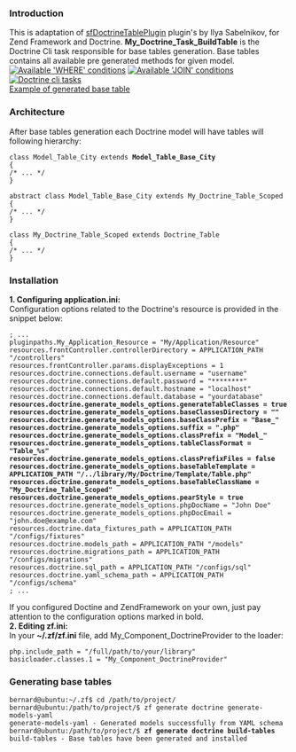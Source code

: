 
<h3>Introduction</h3>
This is adaptation of <a href="https://github.com/fruit/sfDoctrineTablePlugin">sfDoctrineTablePlugin</a> plugin's by Ilya Sabelnikov, for Zend Framework and Doctrine. <b>My_Doctrine_Task_BuildTable</b> is the Doctrine Cli task responsible for base tables generation. Base tables contains all available pre generated methods for given model.<br/>
<a href="http://farm8.staticflickr.com/7039/6880080651_90f0f41408_z.jpg"><img src="http://farm8.staticflickr.com/7039/6880080651_90f0f41408_m.jpg" title="Available 'WHERE' conditions" /></a>
<a href="http://farm8.staticflickr.com/7181/6880069229_5f6ba4e72a_b.jpg"><img title="Available 'JOIN' conditions" src="http://farm8.staticflickr.com/7181/6880069229_5f6ba4e72a_m.jpg"/></a>
<a href="http://farm8.staticflickr.com/7207/6880136851_1d6238cb8f.jpg"><img src="http://farm8.staticflickr.com/7207/6880136851_1d6238cb8f_m.jpg" title="Doctrine cli tasks" /></a>
<br/>
<a href="http://pastie.org/3386479">Example of generated base table</a>
<h3>Architecture</h3>
After base tables generation each Doctrine model will have tables will following hierarchy:
<pre><code>class Model_Table_City extends <b>Model_Table_Base_City</b>
{
/* ... */
}</code></pre>
<pre><code>abstract class Model_Table_Base_City extends My_Doctrine_Table_Scoped
{
/* ... */
}</code></pre>
<pre><code>class My_Doctrine_Table_Scoped extends Doctrine_Table
{
/* ... */
}</code></pre>

<h3>Installation</h3>
<b>1. Configuring application.ini:</b><br/>
Configuration options related to the Doctrine's resource is provided in the snippet below:
<pre><code>; ...
pluginpaths.My_Application_Resource = "My/Application/Resource"
resources.frontController.controllerDirectory = APPLICATION_PATH "/controllers"
resources.frontController.params.displayExceptions = 1
resources.doctrine.connections.default.username = "username"
resources.doctrine.connections.default.password = "********"
resources.doctrine.connections.default.hostname = "localhost"
resources.doctrine.connections.default.database = "yourdatabase"
<b>resources.doctrine.generate_models_options.generateTableClasses = true
resources.doctrine.generate_models_options.baseClassesDirectory = ""
resources.doctrine.generate_models_options.baseClassPrefix = "Base_"
resources.doctrine.generate_models_options.suffix = ".php"
resources.doctrine.generate_models_options.classPrefix = "Model_"
resources.doctrine.generate_models_options.tableClassFormat = "Table_%s"
resources.doctrine.generate_models_options.classPrefixFiles = false
resources.doctrine.generate_models_options.baseTableTemplate = APPLICATION_PATH "/../library/My/Doctrine/Template/Table.php"
resources.doctrine.generate_models_options.baseTableClassName = "My_Doctrine_Table_Scoped"
resources.doctrine.generate_models_options.pearStyle = true
</b>resources.doctrine.generate_models_options.phpDocName = "John Doe"
resources.doctrine.generate_models_options.phpDocEmail = "john.doe@example.com"
resources.doctrine.data_fixtures_path = APPLICATION_PATH "/configs/fixtures"
resources.doctrine.models_path = APPLICATION_PATH "/models"
resources.doctrine.migrations_path = APPLICATION_PATH "/configs/migrations"
resources.doctrine.sql_path = APPLICATION_PATH "/configs/sql"
resources.doctrine.yaml_schema_path = APPLICATION_PATH "/configs/schema"
; ...
</code></pre>
If you configured Doctine and ZendFramework on your own, just pay attention to the configuration options marked in bold.<br/>
<b>2. Editing zf.ini:</b><br/>
In your <b>~/.zf/zf.ini</b> file, add My_Component_DoctrineProvider to the loader:
<pre><code>php.include_path = "/full/path/to/your/library"
basicloader.classes.1 = "My_Component_DoctrineProvider"</code></pre>

<h3>Generating base tables</h3>
<pre><code>bernard@ubuntu:~/.zf$ cd /path/to/project/
bernard@ubuntu:/path/to/project/$ zf generate doctrine generate-models-yaml
generate-models-yaml - Generated models successfully from YAML schema
bernard@ubuntu:/path/to/project/$ <b>zf generate doctrine build-tables</b>
build-tables - Base tables have been generated and installed
</code></pre>

